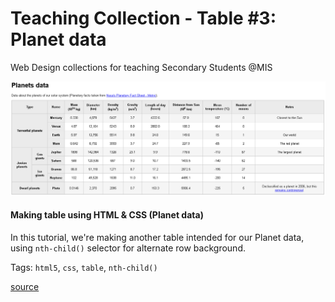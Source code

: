 # Teaching Collection - Table #3: Planet data
Web Design collections for teaching Secondary Students @MIS

![alt text][screenshot]

[screenshot]: screenshot.png "Table #3 Screenshot"

#### Making table using HTML & CSS (Planet data)

In this tutorial, we're making another table intended for our Planet data,
using `nth-child()` selector for alternate row background.

Tags: `html5`, `css`, `table`, `nth-child()`

[source](https://developer.mozilla.org/en-US/docs/Learn/HTML/Tables/Structuring_planet_data)
